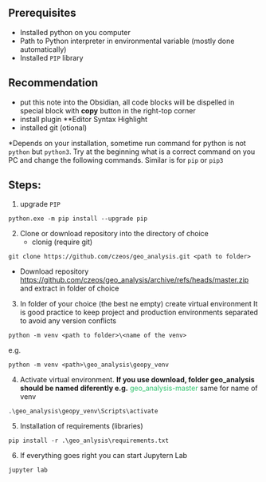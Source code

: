 
## Prerequisites
- Installed python on you computer
- Path to Python interpreter in environmental variable (mostly done automatically)
- Installed `PIP` library

## Recommendation
- put this note into the Obsidian, all code blocks will be dispelled in special block with **copy** button in the right-top corner 
- install plugin **Editor Syntax Highlight
- installed git (otional)

*Depends on your installation, sometime run command for python is not `python` but `python3`. Try at the beginning what is a correct command on you PC and change the following commands. Similar is for `pip` or `pip3` 
## Steps:
1) upgrade `PIP`
```SHELL
python.exe -m pip install --upgrade pip
```
2) Clone or download repository into the directory of choice
   - clonig (require git)
```SHELL
git clone https://github.com/czeos/geo_analysis.git <path to folder>
```
- Download repository https://github.com/czeos/geo_analysis/archive/refs/heads/master.zip and extract in folder of choice 

 3) In folder of your choice (the best ne empty) create virtual environment It is good practice to keep project and production environments separated to avoid any version conflicts
```SHELL
python -m venv <path to folder>\<name of the venv>
```
e.g.
```SHELL
python -m venv <path>\geo_analysis\geopy_venv
```
4) Activate virtual environment. **If you use download, folder geo_analysis should be named diferently e.g.** <font color="#2DC26B">geo_analysis-master</font>  same for name of venv
```SHELL
.\geo_analysis\geopy_venv\Scripts\activate
```
 5) Installation of requirements (libraries)
```SHELL
pip install -r .\geo_anlysis\requirements.txt
```
6) If everything goes right you can start Jupytern Lab
```SHELL
jupyter lab
```